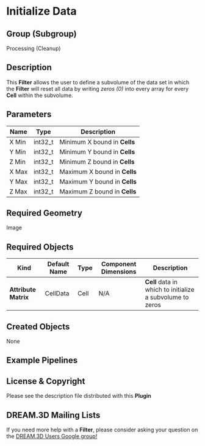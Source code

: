 Initialize Data 
=============

## Group (Subgroup) ##

Processing (Cleanup)

## Description ##

This **Filter** allows the user to define a subvolume of the data set in which the **Filter** will reset all data by writing *zeros (0)* into every array for every **Cell** within the subvolume.

## Parameters ##

| Name | Type | Description |
|------|------|-------------|
| X Min | int32_t | Minimum X bound in **Cells** |
| Y Min | int32_t | Minimum Y bound in **Cells** |
| Z Min | int32_t | Minimum Z bound in **Cells** |
| X Max | int32_t | Maximum X bound in **Cells** |
| Y Max | int32_t | Maximum Y bound in **Cells** |
| Z Max | int32_t | Maximum Z bound in **Cells** |

## Required Geometry ##

Image 

## Required Objects ##

| Kind | Default Name | Type | Component Dimensions | Description |
|------|--------------|------|----------------------|-------------|
| **Attribute Matrix** | CellData | Cell | N/A | **Cell** data in which to initialize a subvolume to zeros |

## Created Objects ##

None

## Example Pipelines ##



## License & Copyright ##

Please see the description file distributed with this **Plugin**

## DREAM.3D Mailing Lists ##

If you need more help with a **Filter**, please consider asking your question on the [DREAM.3D Users Google group!](https://groups.google.com/forum/?hl=en#!forum/dream3d-users)


